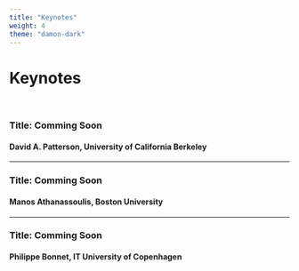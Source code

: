 ```yaml
---
title: "Keynotes"
weight: 4
theme: "damon-dark"
---
```


# Keynotes

</br>

### Title: Comming Soon
#### David A. Patterson, University of California Berkeley

--- 

### Title: Comming Soon
#### Manos Athanassoulis, Boston University

---

### Title: Comming Soon
#### Philippe Bonnet, IT University of Copenhagen
